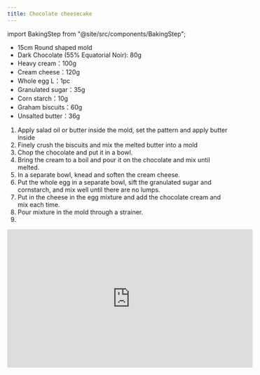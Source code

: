 ```yaml
---
title: Chocolate cheesecake
---
```


import BakingStep from "@site/src/components/BakingStep";

- 15cm Round shaped mold
- Dark Chocolate (55% Equatorial Noir): 80g
- Heavy cream：100g
- Cream cheese：120g
- Whole egg L：1pc
- Granulated sugar：35g
- Corn starch：10g
- Graham biscuits：60g
- Unsalted butter：36g

1. Apply salad oil or butter inside the mold, set the pattern and apply butter inside
1. Finely crush the biscuits and mix the melted butter into a mold
1. Chop the chocolate and put it in a bowl.
1. Bring the cream to a boil and pour it on the chocolate and mix until melted.
1. In a separate bowl, knead and soften the cream cheese.
1. Put the whole egg in a separate bowl, sift the granulated sugar and cornstarch, and mix well until there are no lumps.
1. Put in the cheese in the egg mixture and add the chocolate cream and mix each time.
1. Pour mixture in the mold through a strainer.
1. <BakingStep temp="170" time="30-35" preheat />

<div class="youtube-video-container">
<iframe width="560" height="315" src="https://www.youtube.com/embed/rp7zgw1DLhM" title="YouTube video player" frameborder="0" allow="accelerometer; autoplay; clipboard-write; encrypted-media; gyroscope; picture-in-picture; web-share" allowFullScreen></iframe>
</div>
